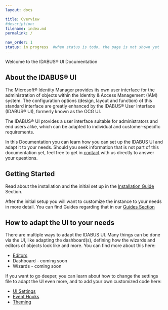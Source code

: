 ```yaml
---
layout: docs

title: Overview
#description:
filename: index.md
permalink: /

nav_order: 1
status: in progress  #when status is todo, the page is not shown yet
---
```


Welcome to the IDABUS® UI Documentation

## About the IDABUS® UI

The Microsoft® Identity Manager provides its own user interface for the administration of objects within the Identity & Access Management (IAM) system. The configuration options (design, layout and function) of this standard interface are greatly enhanced by the IDABUS® User Interface (IDABUS® UI), formerly known as the OCG UI.

The IDABUS® UI provides a user interface suitable for administrators and end users alike, which can be adapted to individual and customer-specific requirements.

In this Documentation you can learn how you can set up the IDABUS UI and adapt it to your needs. Should you seek information that is not part of this documentation yet, feel free to get in [contact](https://ocg.de/Unternehmen/Kontakt) with us directly to answer your questions.

## Getting Started
Read about the installation and the initial set up in the [Installation Guide](/installation/) Section.

After the initial setup you will want to customize the instance to your needs in more detail. You can find Guides regarding that in our [Guides Section](/guides/)

## How to adapt the UI to your needs
There are multiple ways to adapt the IDABUS UI. Many things can be done via the UI, like adapting the dashboard(s), defining how the wizards and editors of objects look like and more. You can find more about this here:
- [Editors](/editors/)
- Dashboard - coming soon
- Wizards - coming soon

If you want to go deeper, you can learn about how to change the settings file to adapt the UI even more, and to add your own customized code here:
- [UI Settings](/uisettings/)
- [Event Hooks](/eventHooks)
- [Theming](/theming/)
